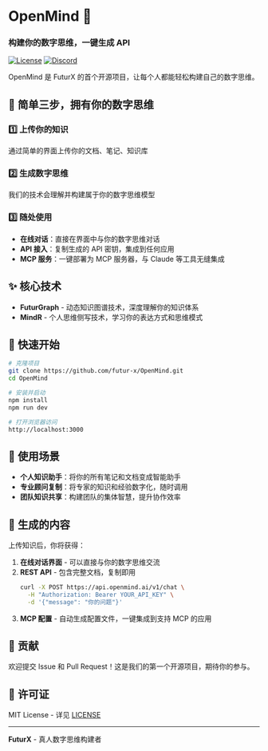 # OpenMind 🧠

### 构建你的数字思维，一键生成 API

[![License](https://img.shields.io/badge/license-MIT-blue.svg)](LICENSE)
[![Discord](https://img.shields.io/discord/1234567890?label=Discord&logo=discord)](https://discord.gg/openmind)

OpenMind 是 FuturX 的首个开源项目，让每个人都能轻松构建自己的数字思维。

## 🚀 简单三步，拥有你的数字思维

### 1️⃣ 上传你的知识
通过简单的界面上传你的文档、笔记、知识库

### 2️⃣ 生成数字思维
我们的技术会理解并构建属于你的数字思维模型

### 3️⃣ 随处使用
- **在线对话**：直接在界面中与你的数字思维对话
- **API 接入**：复制生成的 API 密钥，集成到任何应用
- **MCP 服务**：一键部署为 MCP 服务器，与 Claude 等工具无缝集成

## ✨ 核心技术

- **FuturGraph** - 动态知识图谱技术，深度理解你的知识体系
- **MindR** - 个人思维侧写技术，学习你的表达方式和思维模式

## 📖 快速开始

```bash
# 克隆项目
git clone https://github.com/futur-x/OpenMind.git
cd OpenMind

# 安装并启动
npm install
npm run dev

# 打开浏览器访问
http://localhost:3000
```

## 🎯 使用场景

- **个人知识助手**：将你的所有笔记和文档变成智能助手
- **专业顾问复制**：将专家的知识和经验数字化，随时调用
- **团队知识共享**：构建团队的集体智慧，提升协作效率

## 🔧 生成的内容

上传知识后，你将获得：

1. **在线对话界面** - 可以直接与你的数字思维交流
2. **REST API** - 包含完整文档，复制即用
   ```bash
   curl -X POST https://api.openmind.ai/v1/chat \
     -H "Authorization: Bearer YOUR_API_KEY" \
     -d '{"message": "你的问题"}'
   ```
3. **MCP 配置** - 自动生成配置文件，一键集成到支持 MCP 的应用

## 🤝 贡献

欢迎提交 Issue 和 Pull Request！这是我们的第一个开源项目，期待你的参与。

## 📄 许可证

MIT License - 详见 [LICENSE](LICENSE)

---

**FuturX** - 真人数字思维构建者
